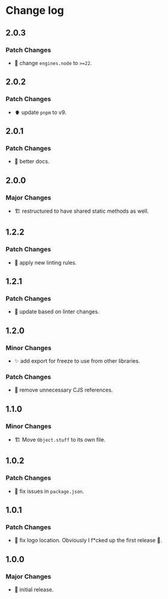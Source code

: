 # Change log

## 2.0.3

### Patch Changes

-   🔧 change `engines.node` to `>=22`.

## 2.0.2

### Patch Changes

-   ⬆️ update `pnpm` to v9.

## 2.0.1

### Patch Changes

-   📝 better docs.

## 2.0.0

### Major Changes

-   🏗️ restructured to have shared static methods as well.

## 1.2.2

### Patch Changes

-   🚨 apply new linting rules.

## 1.2.1

### Patch Changes

-   🚨 update based on linter changes.

## 1.2.0

### Minor Changes

-   ✨ add export for freeze to use from other libraries.

### Patch Changes

-   🔧 remove unnecessary CJS references.

## 1.1.0

### Minor Changes

-   🏗️ Move `Object.stuff` to its own file.

## 1.0.2

### Patch Changes

-   🔧 fix issues in `package.json`.

## 1.0.1

### Patch Changes

-   📝 fix logo location. Obviously I f\*cked up the first release 🤦.

## 1.0.0

### Major Changes

-   🎉 initial release.
